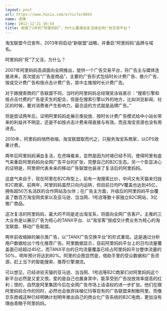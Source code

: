 ```yaml
---
layout: post
url: https://www.huxiu.com/article/8043
name: 虎嗅
time: 2012-12-21 16:54
title: 收缩了2年的“阿里妈妈”，为什么要满血复活成全网广告交易平台？
---
```

淘宝联盟今日宣布，2013年将启动“新联盟”战略，并重启“阿里妈妈”品牌与域名。

阿里妈妈“死”了又活，为什么？

2007年阿里妈妈高调面向全网推出，提供一个广告交易平台，将广告主与媒体连接进来，首次提出“广告是商品”，主要的广告形式包括时长计费广告、推介广告、按成交计费广告和按点击计费广告，其中主推按时长计费广告。

对于跟搜索商的广告联盟不同，当时的阿里妈妈总经理吴泳铭表示：“搜索引擎和按点击付费的广告是天生的配合，但是在搜索引擎以外的地方，比如浏览新闻、社区的时候，要对消费者产生影响力，最合适的方式就是品牌广告。”

但是尝试两年后，证明阿里妈妈走展示类投放、按时长计费广告模式给中小站长带来的利益并不明显，还是不如按点击计费来得直接与有效。而且淘宝资源也没有用进去。

2010年，阿里妈妈悄然收缩，淘宝联盟取而代之，只服务淘宝系商家，以CPS效果计费。

两年后阿里妈妈满血复活，在虎嗅看来，显然是因为时境已经不同，使得阿里有底气来重启阿里妈妈向全网广告平台的扩张，完整自己的B2C生态。另一个彰显决心的证明是，阿里把代表未来的移动广告联盟也装进了复活后的阿里妈妈。

这底气来自于，现在阿里在B2C阵型上，前有一淘搜索比价，中间又有天猫来归拢B2C商家。前两年，阿里妈妈虽然只向内运转，但目前日均PV覆盖也达到45亿，拥有超50万名活跃的合作网站及伙伴；在广告主方面，升级后的阿里妈妈平台覆盖了数百万淘宝网卖家以及亚马逊、当当网、1号店等数十家独立B2C网站，3亿推广商品。

这次复活的阿里妈妈，最大的不同是走出淘宝系，将面向全网广告客户。主推的三大业务是以展示广告为核心的TANX平台、以“淘宝客”按成交计费业务为核心的淘宝联盟、移动广告联盟。

两年前收缩掉的展示类广告，以“TANX广告交换平台”的形式重现。这是通过分析用户数据给出个性化推荐广告。阿里数据显示，目前阿里妈妈平台上的日均流量覆盖面已经超过45亿，而TANX平台的日均流量覆盖已经占阿里妈妈平台整体流量的50%，明年预计将达到80%。阿里的企图显然是，借助手里的受众数据和广告资源，赶上当下的智能搜索、推荐引擎潮流。

可以想见，已经进驻天猫的亚马逊、当当网、1号店等B2C商家们对阿里妈妈这个新平台必然是又爱又恨。爱的是自己也置身其中，能享受到广告投放效率提高的红利；恨的，自然是阿里集团今后在全网广告市场上话语权的进一步扩张。他们在跟阿里妈妈合作的同时，必然也会放弃扶植亿玛等现有的广告联盟来制衡阿里。而像京东商城这种已经明确计划明年推出自己的商业化广告系统的B2C电商，更加没有理由青眼于阿里妈妈。

